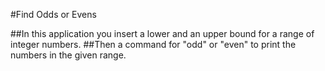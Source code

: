 ﻿#Find Odds or Evens

##In this application you insert a lower and an upper bound for a range of integer numbers. 
##Then a command for "odd" or "even" to print the numbers in the given range.